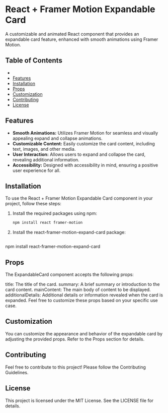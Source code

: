 # React + Framer Motion Expandable Card

A customizable and animated React component that provides an expandable card feature, enhanced with smooth animations using Framer Motion.

## Table of Contents

-
- [Features](#features)
- [Installation](#installation)
- [Props](#props)
- [Customization](#customization)
- [Contributing](#contributing)
- [License](#license)


## Features

- **Smooth Animations:** Utilizes Framer Motion for seamless and visually appealing expand and collapse animations.
- **Customizable Content:** Easily customize the card content, including text, images, and other media.
- **User Interaction:** Allows users to expand and collapse the card, revealing additional information.
- **Accessibility:** Designed with accessibility in mind, ensuring a positive user experience for all.

## Installation

To use the React + Framer Motion Expandable Card component in your project, follow these steps:

1. Install the required packages using npm:

   ```bash
   npm install react framer-motion

2. Install the react-framer-motion-expand-card package:

    ```bash
npm install react-framer-motion-expand-card

## Props
The ExpandableCard component accepts the following props:

title: The title of the card.
summary: A brief summary or introduction to the card content.
mainContent: The main body of content to be displayed.
additionalDetails: Additional details or information revealed when the card is expanded.
Feel free to customize these props based on your specific use case.

## Customization
You can customize the appearance and behavior of the expandable card by adjusting the provided props. Refer to the Props section for details.

## Contributing
Feel free to contribute to this project! Please follow the Contributing Guidelines.

## License
This project is licensed under the MIT License. See the LICENSE file for details.

